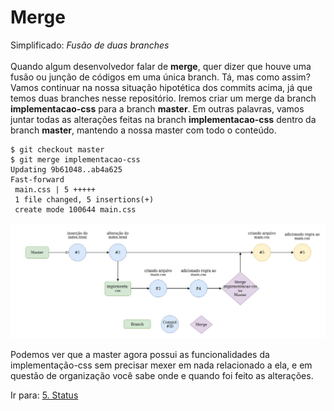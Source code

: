 # Merge

Simplificado: _Fusão de duas branches_ <br><br>
Quando algum desenvolvedor falar de **merge**, quer dizer que houve uma fusão ou junção de códigos em uma única branch. Tá, mas como assim?<br>
Vamos continuar na nossa situação hipotética dos commits acima, já que temos duas branches nesse repositório. Iremos criar um merge da branch **implementacao-css** para a branch **master**. Em outras palavras, vamos juntar todas as alterações feitas na branch **implementacao-css** dentro da branch **master**, mantendo a nossa master com todo o conteúdo.

```
$ git checkout master
$ git merge implementacao-css
Updating 9b61048..ab4a625
Fast-forward
 main.css | 5 +++++
 1 file changed, 5 insertions(+)
 create mode 100644 main.css
```

![imagem listando as branches](/images/merge1.png)

Podemos ver que a master agora possui as funcionalidades da implementação-css sem precisar mexer em nada relacionado a ela, e em questão de organização você sabe onde e quando foi feito as alterações.

Ir para: [5. Status](status.md)